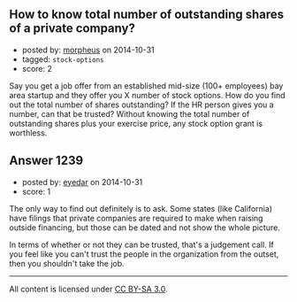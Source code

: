 ## How to know total number of outstanding shares of a private company?

- posted by: [morpheus](https://stackexchange.com/users/49543/morpheus) on 2014-10-31
- tagged: `stock-options`
- score: 2

Say you get a job offer from an established mid-size (100+ employees) bay area startup and they offer you X number of stock options. How do you find out the total number of shares outstanding? If the HR person gives you a number, can that be trusted? Without knowing the total number of outstanding shares plus your exercise price, any stock option grant is worthless.


## Answer 1239

- posted by: [eyedar](https://stackexchange.com/users/976190/eyedar) on 2014-10-31
- score: 1

The only way to find out definitely is to ask. Some states (like California) have filings that private companies are required to make when raising outside financing, but those can be dated and not show the whole picture.

In terms of whether or not they can be trusted, that's a judgement call. If you feel like you can't trust the people in the organization from the outset, then you shouldn't take the job.



---

All content is licensed under [CC BY-SA 3.0](https://creativecommons.org/licenses/by-sa/3.0/).
